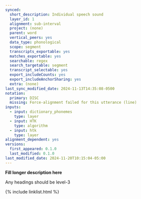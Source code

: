 ```yaml
---
synced:
  short_description: Individual speech sound
  layer_id: 1
  alignment: sub-interval
  project: (none)
  parent: word
  vertical_peers: yes
  data_type: phonological
  scope: segment
  transcripts_exportable: yes
  matches_exportable: yes
  searchable: regex
  search_targetable: segment
  transcript_selectable: yes
  export_includeCounts: yes
  export_includeAnchorSharing: yes
  extra: (none)
last_sync_modified_date: 2024-11-13T14:35:08-0500
notation:
  primary: DISC
  missing: Force-alignment failed for this utterance (line)
inputs:
  - input: dictionary_phonemes
    type: layer
  - input: HTK
    type: algorithm
  - input: htk
    type: layer
alignment_dependent: yes
versions:
  first_appeared: 0.1.0
  last_modified: 0.1.0
last_modified_date: 2024-11-20T10:15:04-05:00
---
```


**Fill longer description here**

Any headings should be level-3


{% include linklist.html %}
